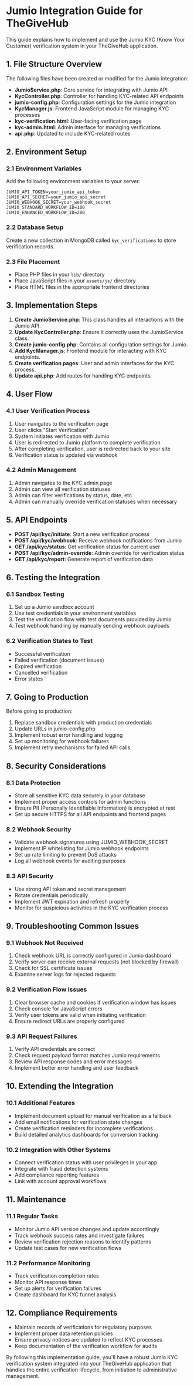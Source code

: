 # Jumio Integration Guide for TheGiveHub

This guide explains how to implement and use the Jumio KYC (Know Your Customer) verification system in your TheGiveHub application.

## 1. File Structure Overview

The following files have been created or modified for the Jumio integration:

- **JumioService.php**: Core service for integrating with Jumio API
- **KycController.php**: Controller for handling KYC-related API endpoints
- **jumio-config.php**: Configuration settings for the Jumio integration
- **KycManager.js**: Frontend JavaScript module for managing KYC processes
- **kyc-verification.html**: User-facing verification page
- **kyc-admin.html**: Admin interface for managing verifications
- **api.php**: Updated to include KYC-related routes

## 2. Environment Setup

### 2.1 Environment Variables

Add the following environment variables to your server:

```
JUMIO_API_TOKEN=your_jumio_api_token
JUMIO_API_SECRET=your_jumio_api_secret
JUMIO_WEBHOOK_SECRET=your_webhook_secret
JUMIO_STANDARD_WORKFLOW_ID=100
JUMIO_ENHANCED_WORKFLOW_ID=200
```

### 2.2 Database Setup

Create a new collection in MongoDB called `kyc_verifications` to store verification records.

### 2.3 File Placement

- Place PHP files in your `lib/` directory
- Place JavaScript files in your `assets/js/` directory
- Place HTML files in the appropriate frontend directories

## 3. Implementation Steps

1. **Create JumioService.php**: This class handles all interactions with the Jumio API.
2. **Update KycController.php**: Ensure it correctly uses the JumioService class.
3. **Create jumio-config.php**: Contains all configuration settings for Jumio.
4. **Add KycManager.js**: Frontend module for interacting with KYC endpoints.
5. **Create verification pages**: User and admin interfaces for the KYC process.
6. **Update api.php**: Add routes for handling KYC endpoints.

## 4. User Flow

### 4.1 User Verification Process

1. User navigates to the verification page
2. User clicks "Start Verification"
3. System initiates verification with Jumio
4. User is redirected to Jumio platform to complete verification
5. After completing verification, user is redirected back to your site
6. Verification status is updated via webhook

### 4.2 Admin Management

1. Admin navigates to the KYC admin page
2. Admin can view all verification statuses
3. Admin can filter verifications by status, date, etc.
4. Admin can manually override verification statuses when necessary

## 5. API Endpoints

- **POST /api/kyc/initiate**: Start a new verification process
- **POST /api/kyc/webhook**: Receive webhook notifications from Jumio
- **GET /api/kyc/status**: Get verification status for current user
- **POST /api/kyc/admin-override**: Admin override for verification status
- **GET /api/kyc/report**: Generate report of verification data

## 6. Testing the Integration

### 6.1 Sandbox Testing

1. Set up a Jumio sandbox account
2. Use test credentials in your environment variables
3. Test the verification flow with test documents provided by Jumio
4. Test webhook handling by manually sending webhook payloads

### 6.2 Verification States to Test

- Successful verification
- Failed verification (document issues)
- Expired verification
- Cancelled verification
- Error states

## 7. Going to Production

Before going to production:

1. Replace sandbox credentials with production credentials
2. Update URLs in jumio-config.php
3. Implement robust error handling and logging
4. Set up monitoring for webhook failures
5. Implement retry mechanisms for failed API calls

## 8. Security Considerations

### 8.1 Data Protection

- Store all sensitive KYC data securely in your database
- Implement proper access controls for admin functions
- Ensure PII (Personally Identifiable Information) is encrypted at rest
- Set up secure HTTPS for all API endpoints and frontend pages

### 8.2 Webhook Security

- Validate webhook signatures using JUMIO_WEBHOOK_SECRET
- Implement IP whitelisting for Jumio webhook endpoints
- Set up rate limiting to prevent DoS attacks
- Log all webhook events for auditing purposes

### 8.3 API Security

- Use strong API token and secret management
- Rotate credentials periodically
- Implement JWT expiration and refresh properly
- Monitor for suspicious activities in the KYC verification process

## 9. Troubleshooting Common Issues

### 9.1 Webhook Not Received

1. Check webhook URL is correctly configured in Jumio dashboard
2. Verify server can receive external requests (not blocked by firewall)
3. Check for SSL certificate issues
4. Examine server logs for rejected requests

### 9.2 Verification Flow Issues

1. Clear browser cache and cookies if verification window has issues
2. Check console for JavaScript errors
3. Verify user tokens are valid when initiating verification
4. Ensure redirect URLs are properly configured

### 9.3 API Request Failures

1. Verify API credentials are correct
2. Check request payload format matches Jumio requirements
3. Review API response codes and error messages
4. Implement better error handling and user feedback

## 10. Extending the Integration

### 10.1 Additional Features

- Implement document upload for manual verification as a fallback
- Add email notifications for verification state changes
- Create verification reminders for incomplete verifications
- Build detailed analytics dashboards for conversion tracking

### 10.2 Integration with Other Systems

- Connect verification status with user privileges in your app
- Integrate with fraud detection systems
- Add compliance reporting features
- Link with account approval workflows

## 11. Maintenance

### 11.1 Regular Tasks

- Monitor Jumio API version changes and update accordingly
- Track webhook success rates and investigate failures
- Review verification rejection reasons to identify patterns
- Update test cases for new verification flows

### 11.2 Performance Monitoring

- Track verification completion rates
- Monitor API response times
- Set up alerts for verification failures
- Create dashboard for KYC funnel analysis

## 12. Compliance Requirements

- Maintain records of verifications for regulatory purposes
- Implement proper data retention policies
- Ensure privacy notices are updated to reflect KYC processes
- Keep documentation of the verification workflow for audits

By following this implementation guide, you'll have a robust Jumio KYC verification system integrated into your TheGiveHub application that handles the entire verification lifecycle, from initiation to administrative management.

